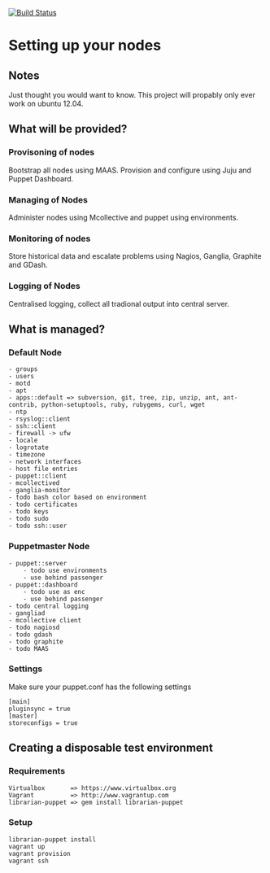 [![Build Status](https://secure.travis-ci.org/attachmentgenie/Orchestrate-Nodes.png)](http://travis-ci.org/attachmentgenie/Orchestrate-Nodes)

# Setting up your nodes #

## Notes ##
Just thought you would want to know. This project will propably only ever work on ubuntu 12.04.

## What will be provided? ##
### Provisoning of nodes ###
Bootstrap all nodes using MAAS. Provision and configure using Juju and Puppet Dashboard.

### Managing of Nodes ###
Administer nodes using Mcollective and puppet using environments.

### Monitoring of nodes ###
Store historical data and escalate problems using Nagios, Ganglia, Graphite and GDash.

### Logging of Nodes ###
Centralised logging, collect all tradional output into central server.
## What is managed? ##

### Default Node ###

    - groups
    - users
    - motd
    - apt
    - apps::default => subversion, git, tree, zip, unzip, ant, ant-contrib, python-setuptools, ruby, rubygems, curl, wget
    - ntp
    - rsyslog::client
    - ssh::client
    - firewall -> ufw
    - locale
    - logrotate
    - timezone
    - network interfaces
    - host file entries
    - puppet::client
    - mcollectived
    - ganglia-monitor
    - todo bash color based on environment
    - todo certificates
    - todo keys
    - todo sudo
    - todo ssh::user

### Puppetmaster Node ###

    - puppet::server
        - todo use environments
        - use behind passenger
    - puppet::dashboard
        - todo use as enc
        - use behind passenger
    - todo central logging
    - gangliad
    - mcollective client
    - todo nagiosd
    - todo gdash
    - todo graphite
    - todo MAAS

### Settings ###
Make sure your puppet.conf has the following settings

    [main]
    pluginsync = true
    [master]
    storeconfigs = true

## Creating a disposable test environment ##
### Requirements ###
    Virtualbox       => https://www.virtualbox.org
    Vagrant          => http://www.vagrantup.com
    librarian-puppet => gem install librarian-puppet

### Setup ###
    librarian-puppet install
    vagrant up
    vagrant provision
    vagrant ssh